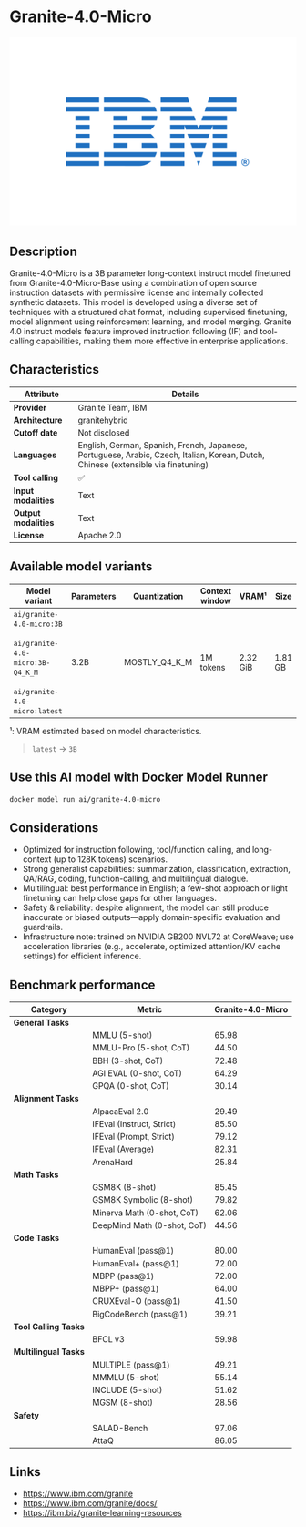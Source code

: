 # Granite-4.0-Micro

![logo](https://github.com/docker/model-cards/raw/refs/heads/main/logos/ibm-280x184-overview.svg)

## Description
Granite-4.0-Micro is a 3B parameter long-context instruct model finetuned from Granite-4.0-Micro-Base using a combination of open source instruction datasets with permissive license and internally collected synthetic datasets. This model is developed using a diverse set of techniques with a structured chat format, including supervised finetuning, model alignment using reinforcement learning, and model merging. Granite 4.0 instruct models feature improved instruction following (IF) and tool-calling capabilities, making them more effective in enterprise applications.

## Characteristics

| Attribute             | Details                                                                                                                           |
|-----------------------|-----------------------------------------------------------------------------------------------------------------------------------|
| **Provider**          | Granite Team, IBM                                                                                                                 |
| **Architecture**      | granitehybrid                                                                                                                     |
| **Cutoff date**       | Not disclosed                                                                                                                     |
| **Languages**         | English, German, Spanish, French, Japanese, Portuguese, Arabic, Czech, Italian, Korean, Dutch, Chinese (extensible via finetuning) |
| **Tool calling**      | ✅                                                                                                                                 |
| **Input modalities**  | Text                                                                                                                              |
| **Output modalities** | Text                                                                                                                              |
| **License**           | Apache 2.0                                                                                                                        |

## Available model variants

| Model variant | Parameters | Quantization | Context window | VRAM¹ | Size |
|---------------|------------|--------------|----------------|------|-------|
| `ai/granite-4.0-micro:3B`<br><br>`ai/granite-4.0-micro:3B-Q4_K_M`<br><br>`ai/granite-4.0-micro:latest` | 3.2B | MOSTLY_Q4_K_M | 1M tokens | 2.32 GiB | 1.81 GB |

¹: VRAM estimated based on model characteristics.

> `latest` → `3B`

## Use this AI model with Docker Model Runner

```bash
docker model run ai/granite-4.0-micro
```

## Considerations

- Optimized for instruction following, tool/function calling, and long-context (up to 128K tokens) scenarios.
- Strong generalist capabilities: summarization, classification, extraction, QA/RAG, coding, function-calling, and multilingual dialogue. 
- Multilingual: best performance in English; a few-shot approach or light finetuning can help close gaps for other languages.
- Safety & reliability: despite alignment, the model can still produce inaccurate or biased outputs—apply domain-specific evaluation and guardrails.
- Infrastructure note: trained on NVIDIA GB200 NVL72 at CoreWeave; use acceleration libraries (e.g., accelerate, optimized attention/KV cache settings) for efficient inference.

## Benchmark performance

| Category               | Metric                      | Granite-4.0-Micro |
|------------------------|-----------------------------|-------------------|
| **General Tasks**      |                             |                   |
|                        | MMLU (5-shot)               | 65.98             |
|                        | MMLU-Pro (5-shot, CoT)      | 44.50             |
|                        | BBH (3-shot, CoT)           | 72.48             |
|                        | AGI EVAL (0-shot, CoT)      | 64.29             |
|                        | GPQA (0-shot, CoT)          | 30.14             |
| **Alignment Tasks**    |                             |                   |
|                        | AlpacaEval 2.0              | 29.49             |
|                        | IFEval (Instruct, Strict)   | 85.50             |
|                        | IFEval (Prompt, Strict)     | 79.12             |
|                        | IFEval (Average)            | 82.31             |
|                        | ArenaHard                   | 25.84             |
| **Math Tasks**         |                             |                   |
|                        | GSM8K (8-shot)              | 85.45             |
|                        | GSM8K Symbolic (8-shot)     | 79.82             |
|                        | Minerva Math (0-shot, CoT)  | 62.06             |
|                        | DeepMind Math (0-shot, CoT) | 44.56             |
| **Code Tasks**         |                             |                   |
|                        | HumanEval (pass@1)          | 80.00             |
|                        | HumanEval+ (pass@1)         | 72.00             |
|                        | MBPP (pass@1)               | 72.00             |
|                        | MBPP+ (pass@1)              | 64.00             |
|                        | CRUXEval-O (pass@1)         | 41.50             |
|                        | BigCodeBench (pass@1)       | 39.21             |
| **Tool Calling Tasks** |                             |                   |
|                        | BFCL v3                     | 59.98             |
| **Multilingual Tasks** |                             |                   |
|                        | MULTIPLE (pass@1)           | 49.21             |
|                        | MMMLU (5-shot)              | 55.14             |
|                        | INCLUDE (5-shot)            | 51.62             |
|                        | MGSM (8-shot)               | 28.56             |
| **Safety**             |                             |                   |
|                        | SALAD-Bench                 | 97.06             |
|                        | AttaQ                       | 86.05             |

## Links
- https://www.ibm.com/granite
- https://www.ibm.com/granite/docs/
- https://ibm.biz/granite-learning-resources
